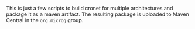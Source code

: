 <!--
SPDX-FileCopyrightText: 2021, microg Project Team
SPDX-License-Identifier: CC0-1.0
-->


This is just a few scripts to build cronet for multiple architectures and package it as a maven artifact.
The resulting package is uploaded to Maven Central in the `org.microg` group.
